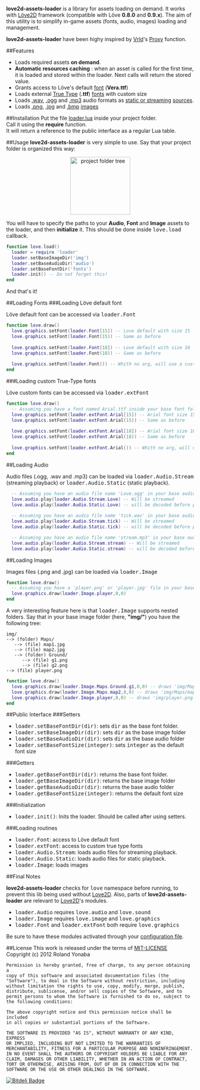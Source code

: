 __love2d-assets-loader__ is a library for assets loading on demand.
It works with [Löve2D](http://love2d.org) framework (compatible with Löve __0.8.0__ and __0.9.x__).
The aim of this utility is to simplify in-game assets (fonts, audio, images) loading and management.

__love2d-assets-loader__ have been highy inspired by [Vrld](https://github.com/vrld/)'s [Proxy](https://github.com/vrld/Princess/blob/master/main.lua) function.

##Features

* Loads required assets __on demand__.
* __Automatic resources caching__ : when an asset is called for the first time, it is loaded and stored within the loader. Next calls will return the stored value.
* Grants access to Löve's default [font](https://love2d.org/wiki/Font) (__Vera.ttf__)
* Loads external [True Type](https://en.wikipedia.org/wiki/TrueType) (__.ttf__) [fonts](https://love2d.org/wiki/Font) with custom size
* Loads [.wav](https://en.wikipedia.org/wiki/WAV), [.ogg](http://en.wikipedia.org/wiki/Ogg) and [.mp3](http://en.wikipedia.org/wiki/MP3) audio formats as [static or streaming](https://love2d.org/wiki/SourceType) [sources](https://love2d.org/wiki/Source).
* Loads [.png](http://en.wikipedia.org/wiki/PNG), [.jpg](https://en.wikipedia.org/wiki/JPEG) and [.bmp](http://en.wikipedia.org/wiki/BMP_file_format) [images](https://love2d.org/wiki/Image)

##Installation
Put the file [loader.lua](https://github.com/Yonaba/love2d-assets-loader/blob/master/Loader/loader.lua) inside your project folder.<br/>
Call it using the __require__ function.<br/>
It will return a reference to the public interface as a regular Lua table.

##Usage
__love2d-assets-loader__ is very simple to use.
Say that your project folder is organized this way:

<center><img src="http://ompldr.org/vZmN3ZQ" alt="project folder tree" width="161" height="155" border="0" /></center>

You will have to specify the paths to your __Audio__, __Font__ and __Image__ assets to the loader, and then __initialize__ it.
This should be done inside <tt>love.load</tt> callback.

```lua
function love.load()  
  loader = require 'loader'
  loader.setBaseImageDir('img')
  loader.setBaseAudioDir('audio')
  loader.setBaseFontDir('fonts')
  loader.init() -- Do not forget this!
end  
```

And that's it!

##Loading Fonts
###Loading Löve default font

Löve default font can be accessed via <tt>loader.Font</tt>

```lua
function love.draw()
  love.graphics.setFont(loader.Font[15]) -- Love default with size 15
  love.graphics.setFont(loader.Font(15)) -- Same as before
  
  love.graphics.setFont(loader.Font[18]) -- Love default with size 18
  love.graphics.setFont(loader.Font(18)) -- Same as before
  
  love.graphics.setFont(loader.Font()) -- Whith no arg, will use a customisable default font size
end
```

###Loading custom True-Type fonts

Löve custom fonts can be accessed via <tt>loader.extFont</tt>

```lua
function love.draw()
  -- Assuming you have a font named Arial.ttf inside your base font folder.
  love.graphics.setFont(loader.extFont.Arial[15]) -- Arial font size 15
  love.graphics.setFont(loader.extFont.Arial(15)) -- Same as before
  
  love.graphics.setFont(loader.extFont.Arial[18]) -- Arial font size 18
  love.graphics.setFont(loader.extFont.Arial(18)) -- Same as before
  
  love.graphics.setFont(loader.extFont.Arial()) -- Whith no arg, will use a customisable default font size
end
```

##Loading Audio

Audio files (.ogg, .wav and .mp3) can be loaded via <tt>loader.Audio.Stream</tt> (streaming playback) or <tt>loader.Audio.Static</tt> (static playback).

```lua
  -- Assuming you have an audio file name 'Love.ogg' in your base audio folder
  love.audio.play(loader.Audio.Stream.Love) -- Will be streamed
  love.audio.play(loader.Audio.Static.Love) -- will be decoded before playback
  
  -- Assuming you have an audio file name 'tick.wav' in your base audio folder
  love.audio.play(loader.Audio.Stream.tick) -- Will be streamed
  love.audio.play(loader.Audio.Static.tick) -- will be decoded before playback

  -- Assuming you have an audio file name 'stream.mp3' in your base audio folder
  love.audio.play(loader.Audio.Stream.stream) -- Will be streamed
  love.audio.play(loader.Audio.Static.stream) -- will be decoded before playback
```

##Loading Images

Images files (.png and .jpg) can be loaded via <tt>loader.Image</tt>

```lua
function love.draw()
  -- Assuming you have a 'player.png' or 'player.jpg' file in your base image folder
  love.graphics.draw(loader.Image.player,0,0)
end
```

A very interesting feature here is that <tt>loader.Image</tt> supports nested folders.
Say that in your base image folder (here, __"img/"__) you have the following tree:

    img/
    --> (folder) Maps/
       --> (file) map1.jpg
       --> (file) map2.jpg
       --> (folder) Ground/
          --> (file) g1.png
          --> (file) g2.png
    --> (file) player.png 
  
```lua
function love.draw()
  love.graphics.draw(loader.Image.Maps.Ground.g1,0,0) -- draws 'img/Maps/Ground/g1.png'
  love.graphics.draw(loader.Image.Maps.map2,0,0) -- draws 'img/Maps/map2.jpg'
  love.graphics.draw(loader.Image.player,0,0) -- draws 'img/player.png'
end
```

##Public Interface
###Setters
* <tt>loader.setBaseFontDir(dir)</tt>: sets <tt>dir</tt> as the base font folder.
* <tt>loader.setBaseImageDir(dir)</tt>: sets <tt>dir</tt> as the base image folder
* <tt>loader.setBaseAudioDir(dir)</tt>: sets <tt>dir</tt> as the base audio folder
* <tt>loader.setBaseFontSize(integer)</tt>: sets <tt>integer</tt> as the default font size

###Getters
* <tt>loader.getBaseFontDir(dir)</tt>: returns the base font folder.
* <tt>loader.getBaseImageDir(dir)</tt>: returns the base image folder
* <tt>loader.getBaseAudioDir(dir)</tt>: returns the base audio folder
* <tt>loader.getBaseFontSize(integer)</tt>: returns the default font size

###Initialization
* <tt>loader.init()</tt>: Inits the loader. Should be called after using setters.

###Loading routines
* <tt>loader.Font</tt>: access to Löve default font
* <tt>loader.extFont</tt>: access to custom true type fonts
* <tt>loader.Audio.Stream</tt>: loads audio files for streaming playback.
* <tt>loader.Audio.Static</tt>: loads audio files for static playback.
* <tt>loader.Image</tt>: loads images

##Final Notes

__love2d-assets-loader__ checks for <tt>love</tt> namespace before running, to prevent this lib being used
without [Love2D](https://love2d.org).
Also, parts of __love2d-assets-loader__ are relevant to [Love2D](https://love2d.org)'s modules.

* <tt>loader.Audio</tt> requires <tt>love.audio</tt> and <tt>love.sound</tt>
* <tt>loader.Image</tt> requires <tt>love.image</tt> and <tt>love.graphics</tt>
* <tt>loader.Font</tt> and <tt>loader.extFont</tt> both require <tt>love.graphics</tt>

Be sure to have these modules activated through your [configuration file](https://love2d.org/wiki/Config_Files).


##License
This work is released under the terms of [MIT-LICENSE](http://www.opensource.org/licenses/mit-license.php)<br/>
Copyright (c) 2012 Roland Yonaba

    Permission is hereby granted, free of charge, to any person obtaining a
    copy of this software and associated documentation files (the
    "Software"), to deal in the Software without restriction, including
    without limitation the rights to use, copy, modify, merge, publish,
    distribute, sublicense, and/or sell copies of the Software, and to
    permit persons to whom the Software is furnished to do so, subject to
    the following conditions:

    The above copyright notice and this permission notice shall be included
    in all copies or substantial portions of the Software.

    THE SOFTWARE IS PROVIDED "AS IS", WITHOUT WARRANTY OF ANY KIND, EXPRESS
    OR IMPLIED, INCLUDING BUT NOT LIMITED TO THE WARRANTIES OF
    MERCHANTABILITY, FITNESS FOR A PARTICULAR PURPOSE AND NONINFRINGEMENT.
    IN NO EVENT SHALL THE AUTHORS OR COPYRIGHT HOLDERS BE LIABLE FOR ANY
    CLAIM, DAMAGES OR OTHER LIABILITY, WHETHER IN AN ACTION OF CONTRACT,
    TORT OR OTHERWISE, ARISING FROM, OUT OF OR IN CONNECTION WITH THE
    SOFTWARE OR THE USE OR OTHER DEALINGS IN THE SOFTWARE.

[![Bitdeli Badge](https://d2weczhvl823v0.cloudfront.net/Yonaba/love2d-assets-loader/trend.png)](https://bitdeli.com/free "Bitdeli Badge")


